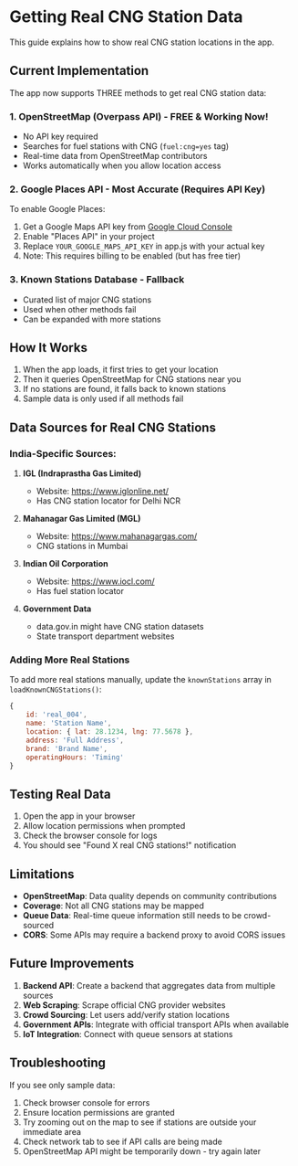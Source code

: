# Getting Real CNG Station Data

This guide explains how to show real CNG station locations in the app.

## Current Implementation

The app now supports THREE methods to get real CNG station data:

### 1. **OpenStreetMap (Overpass API)** - FREE & Working Now!
- No API key required
- Searches for fuel stations with CNG (`fuel:cng=yes` tag)
- Real-time data from OpenStreetMap contributors
- Works automatically when you allow location access

### 2. **Google Places API** - Most Accurate (Requires API Key)
To enable Google Places:
1. Get a Google Maps API key from [Google Cloud Console](https://console.cloud.google.com/)
2. Enable "Places API" in your project
3. Replace `YOUR_GOOGLE_MAPS_API_KEY` in app.js with your actual key
4. Note: This requires billing to be enabled (but has free tier)

### 3. **Known Stations Database** - Fallback
- Curated list of major CNG stations
- Used when other methods fail
- Can be expanded with more stations

## How It Works

1. When the app loads, it first tries to get your location
2. Then it queries OpenStreetMap for CNG stations near you
3. If no stations are found, it falls back to known stations
4. Sample data is only used if all methods fail

## Data Sources for Real CNG Stations

### India-Specific Sources:
1. **IGL (Indraprastha Gas Limited)**
   - Website: https://www.iglonline.net/
   - Has CNG station locator for Delhi NCR

2. **Mahanagar Gas Limited (MGL)**
   - Website: https://www.mahanagargas.com/
   - CNG stations in Mumbai

3. **Indian Oil Corporation**
   - Website: https://www.iocl.com/
   - Has fuel station locator

4. **Government Data**
   - data.gov.in might have CNG station datasets
   - State transport department websites

### Adding More Real Stations

To add more real stations manually, update the `knownStations` array in `loadKnownCNGStations()`:

```javascript
{
    id: 'real_004',
    name: 'Station Name',
    location: { lat: 28.1234, lng: 77.5678 },
    address: 'Full Address',
    brand: 'Brand Name',
    operatingHours: 'Timing'
}
```

## Testing Real Data

1. Open the app in your browser
2. Allow location permissions when prompted
3. Check the browser console for logs
4. You should see "Found X real CNG stations!" notification

## Limitations

- **OpenStreetMap**: Data quality depends on community contributions
- **Coverage**: Not all CNG stations may be mapped
- **Queue Data**: Real-time queue information still needs to be crowd-sourced
- **CORS**: Some APIs may require a backend proxy to avoid CORS issues

## Future Improvements

1. **Backend API**: Create a backend that aggregates data from multiple sources
2. **Web Scraping**: Scrape official CNG provider websites
3. **Crowd Sourcing**: Let users add/verify station locations
4. **Government APIs**: Integrate with official transport APIs when available
5. **IoT Integration**: Connect with queue sensors at stations

## Troubleshooting

If you see only sample data:
1. Check browser console for errors
2. Ensure location permissions are granted
3. Try zooming out on the map to see if stations are outside your immediate area
4. Check network tab to see if API calls are being made
5. OpenStreetMap API might be temporarily down - try again later
